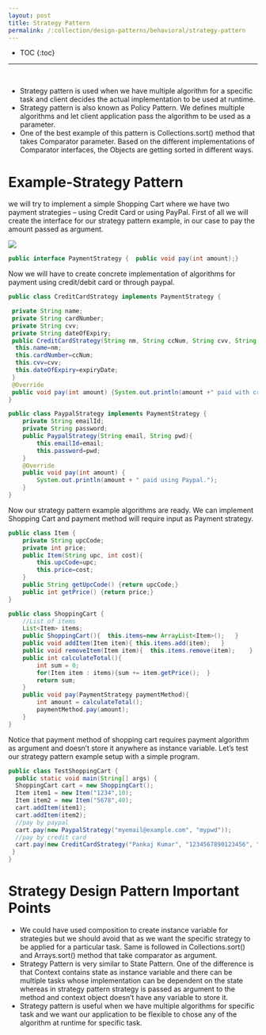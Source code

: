 ```yaml
---
layout: post
title: Strategy Pattern
permalink: /:collection/design-patterns/behavioral/strategy-pattern
---
```


- TOC
{:toc}

<hr><br>

- Strategy pattern is used when we have multiple algorithm for a specific task and client decides the actual implementation to be used at runtime.
- Strategy pattern is also known as Policy Pattern. We defines multiple algorithms and let client application pass the algorithm to be used as a parameter.
- One of the best example of this pattern is Collections.sort() method that takes Comparator parameter. Based on the different implementations of Comparator interfaces, the Objects are getting sorted in different ways.

# Example-Strategy Pattern
we will try to implement a simple Shopping Cart where we have two payment strategies – using Credit Card or using PayPal. First of all we will create the interface for our strategy pattern example, in our case to pay the amount passed as argument.

![]({{site.cdn}}/design-patterns/behavioral-strategy.png)

```java
public interface PaymentStrategy {	public void pay(int amount);}
```
Now we will have to create concrete implementation of algorithms for payment using credit/debit card or through paypal.
```java
public class CreditCardStrategy implements PaymentStrategy {

 private String name;
 private String cardNumber;
 private String cvv;
 private String dateOfExpiry;
 public CreditCardStrategy(String nm, String ccNum, String cvv, String expiryDate){
  this.name=nm;
  this.cardNumber=ccNum;
  this.cvv=cvv;
  this.dateOfExpiry=expiryDate;
 }
 @Override
 public void pay(int amount) {System.out.println(amount +" paid with credit/debit card");	}
}
```
```java
public class PaypalStrategy implements PaymentStrategy {
	private String emailId;
	private String password;	
	public PaypalStrategy(String email, String pwd){
		this.emailId=email;
		this.password=pwd;
	}	
	@Override
	public void pay(int amount) {
		System.out.println(amount + " paid using Paypal.");
	}
}
```
Now our strategy pattern example algorithms are ready. We can implement Shopping Cart and payment method will require input as Payment strategy.
```java
public class Item {
	private String upcCode;
	private int price;	
	public Item(String upc, int cost){
		this.upcCode=upc;
		this.price=cost;
	}
	public String getUpcCode() {return upcCode;}
	public int getPrice() {return price;}
}
```
```java
public class ShoppingCart {
	//List of items
	List<Item> items;	
	public ShoppingCart(){	this.items=new ArrayList<Item>();	}	
	public void addItem(Item item){	this.items.add(item);	}	
	public void removeItem(Item item){	this.items.remove(item);	}	
	public int calculateTotal(){
		int sum = 0;
		for(Item item : items){sum += item.getPrice();	}
		return sum;
	}	
	public void pay(PaymentStrategy paymentMethod){
		int amount = calculateTotal();
		paymentMethod.pay(amount);
	}
}
```
Notice that payment method of shopping cart requires payment algorithm as argument and doesn’t store it anywhere as instance variable. Let’s test our strategy pattern example setup with a simple program.
```java
public class TestShoppingCart {
  public static void main(String[] args) {
  ShoppingCart cart = new ShoppingCart();		
  Item item1 = new Item("1234",10);
  Item item2 = new Item("5678",40);		
  cart.addItem(item1);
  cart.addItem(item2);		
  //pay by paypal
  cart.pay(new PaypalStrategy("myemail@example.com", "mypwd"));		
  //pay by credit card
  cart.pay(new CreditCardStrategy("Pankaj Kumar", "1234567890123456", "786", "12/15"));
 }
}
```

# Strategy Design Pattern Important Points
-	We could have used composition to create instance variable for strategies but we should avoid that as we want the specific strategy to be applied for a particular task. Same is followed in Collections.sort() and Arrays.sort() method that take comparator as argument.
-	Strategy Pattern is very similar to State Pattern. One of the difference is that Context contains state as instance variable and there can be multiple tasks whose implementation can be dependent on the state whereas in strategy pattern strategy is passed as argument to the method and context object doesn’t have any variable to store it.
-	Strategy pattern is useful when we have multiple algorithms for specific task and we want our application to be flexible to chose any of the algorithm at runtime for specific task.
